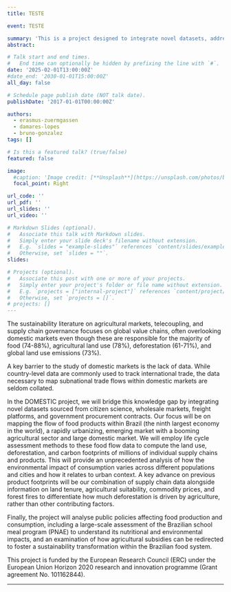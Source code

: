 ```yaml
---
title: TESTE

event: TESTE

summary: 'This is a project designed to integrate novel datasets, addressing the currrent data scarity in the study of domestic markets'
abstract: 

# Talk start and end times.
#   End time can optionally be hidden by prefixing the line with `#`.
date: '2025-02-01T13:00:00Z'
#date_end: '2030-01-01T15:00:00Z'
all_day: false

# Schedule page publish date (NOT talk date).
publishDate: '2017-01-01T00:00:00Z'

authors: 
  - erasmus-zuermgassen
  - damares-lopes
  - bruno-gonzalez
tags: []

# Is this a featured talk? (true/false)
featured: false

image:
  #caption: 'Image credit: [**Unsplash**](https://unsplash.com/photos/bzdhc5b3Bxs)'
  focal_point: Right

url_code: ''
url_pdf: ''
url_slides: ''
url_video: ''

# Markdown Slides (optional).
#   Associate this talk with Markdown slides.
#   Simply enter your slide deck's filename without extension.
#   E.g. `slides = "example-slides"` references `content/slides/example-slides.md`.
#   Otherwise, set `slides = ""`.
slides:

# Projects (optional).
#   Associate this post with one or more of your projects.
#   Simply enter your project's folder or file name without extension.
#   E.g. `projects = ["internal-project"]` references `content/project/deep-learning/index.md`.
#   Otherwise, set `projects = []`.
# projects: []
---
```


The sustainability literature on agricultural markets, telecoupling, and supply chain governance focuses on global value chains, often overlooking domestic markets even though these are responsible for the majority of food (74-88%), agricultural land use (78%), deforestation (61-71%), and global land use emissions (73%).

A key barrier to the study of domestic markets is the lack of data. While country-level data are commonly used to track international trade, the data necessary to map subnational trade flows within domestic markets are seldom collated.

In the DOMESTIC project, we will bridge this knowledge gap by integrating novel datasets sourced from citizen science, wholesale markets, freight platforms, and government procurement contracts. Our focus will be on mapping the flow of food products within Brazil (the  ninth largest economy in the world), a rapidly urbanizing, emerging market with a booming agricultural sector and large domestic market. We will employ life cycle assessment methods to these food flow data to compute the land use, deforestation, and carbon footprints of millions of individual supply chains and products. This will provide an unprecedented analysis of how the environmental impact of consumption varies across different populations and cities and how it relates to urban context. A key advance on previous product footprints will be our combination of supply chain data alongside information on land tenure, agricultural suitability, commodity prices, and forest fires to differentiate how much deforestation is driven by agriculture, rather than other contributing factors.

Finally, the project will analyse public policies affecting food production and consumption, including a large-scale assessment of the Brazilian school meal program (PNAE) to understand its nutritional and environmental impacts, and an examination of how agricultural subsidies can be redirected to foster a sustainability transformation within the Brazilian food system.

This project is funded by the European Research Council (ERC) under the European Union Horizon 2020 research and innovation programme (Grant agreement No. 101162844).

---
